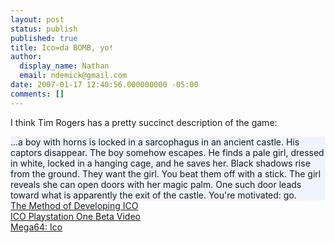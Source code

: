```yaml
---
layout: post
status: publish
published: true
title: Ico=da BOMB, yo!
author:
  display_name: Nathan
  email: ndemick@gmail.com
date: 2007-01-17 12:40:56.000000000 -05:00
comments: []
---
```

I think Tim Rogers has a pretty succinct description of the game:
<div class="code" style="background: #eff3fd">
...a boy with horns is locked in a sarcophagus in an ancient castle. His captors disappear. The boy somehow escapes. He finds a pale girl, dressed in white, locked in a hanging cage, and he saves her. Black shadows rise from the ground. They want the girl. You beat them off with a stick. The girl reveals she can open doors with her magic palm. One such door leads toward what is apparently the exit of the castle. You're motivated: go.
</div>
<a href="http://www.1up.com/do/feature?cId=3122598">The Method of Developing ICO</a><br />
<a href="http://www.gamebrink.com/news/790-ICO_Playstation_One_Beta_Video.html">ICO Playstation One Beta Video</a><br />
<a href="http://www.youtube.com/watch?v=bTrm4Yie4ow">Mega64: Ico</a><br /><br />
